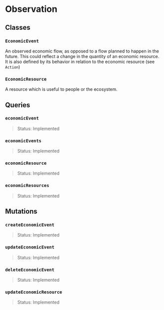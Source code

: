 # Observation

## Classes

### `EconomicEvent`

An observed economic flow, as opposed to a flow planned to happen in the future. This could reflect a change in the quantity of an economic resource. It is also defined by its behavior in relation to the economic resource (see `Action`)

### `EconomicResource`

A resource which is useful to people or the ecosystem.

## Queries

### `economicEvent`
> Status: Implemented

### `economicEvents`
> Status: Implemented

### `economicResource`
> Status: Implemented

### `economicResources`
> Status: Implemented

## Mutations

### `createEconomicEvent`

> Status: Implemented

### `updateEconomicEvent`

> Status: Implemented

### `deleteEconomicEvent`

> Status: Implemented

### `updateEconomicResource`

> Status: Implemented

